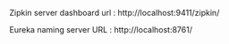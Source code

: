 Zipkin server dashboard url : http://localhost:9411/zipkin/

Eureka naming server URL : http://localhost:8761/